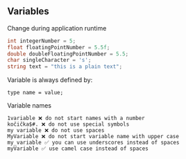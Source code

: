 ## Variables
	
Change during application runtime
	
```csharp
int integerNumber = 5;
float floatingPointNumber = 5.5f;
double doubleFloatingPointNumber = 5.5;
char singleCharacter = 's';
string text = "this is a plain text";
```

Variable is always defined by:

	type name = value;

Variable names

	1variable ❌ do not start names with a number
	kočička$#. ❌ do not use special symbols
	my variable ❌ do not use spaces
	MyVariable ❌ do not start variable name with upper case
	my_variable ✅ you can use underscores instead of spaces
	myVariable ✅ use camel case instead of spaces